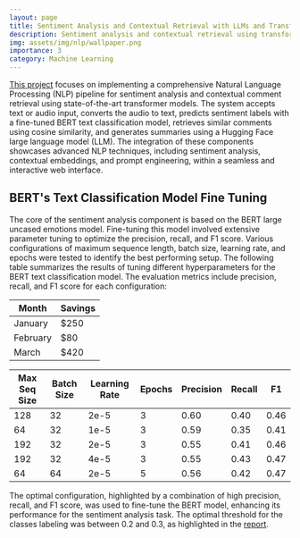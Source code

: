 ```yaml
---
layout: page
title: Sentiment Analysis and Contextual Retrieval with LLMs and Transformers
description: Sentiment analysis and contextual retrieval using transformer models, featuring an interactive web interface for input analysis and comment retrieval.
img: assets/img/nlp/wallpaper.png
importance: 3
category: Machine Learning
---
```


[This project](https://github.com/davidperezcarrasco/Sentiment-Analysis-and-Contextual-Retrieval-with-LLMs-and-Transformers) focuses on implementing a comprehensive Natural Language Processing (NLP) pipeline for sentiment analysis and contextual comment retrieval using state-of-the-art transformer models. The system accepts text or audio input, converts the audio to text, predicts sentiment labels with a fine-tuned BERT text classification model, retrieves similar comments using cosine similarity, and generates summaries using a Hugging Face large language model (LLM). The integration of these components showcases advanced NLP techniques, including sentiment analysis, contextual embeddings, and prompt engineering, within a seamless and interactive web interface.

## BERT's Text Classification Model Fine Tuning

The core of the sentiment analysis component is based on the BERT large uncased emotions model. Fine-tuning this model involved extensive parameter tuning to optimize the precision, recall, and F1 score. Various configurations of maximum sequence length, batch size, learning rate, and epochs were tested to identify the best performing setup. The following table summarizes the results of tuning different hyperparameters for the BERT text classification model. The evaluation metrics include precision, recall, and F1 score for each configuration:

| Month    | Savings |
| -------- | ------- |
| January  | $250    |
| February | $80     |
| March    | $420    |

| Max Seq Size | Batch Size | Learning Rate | Epochs | Precision | Recall | F1   |
|--------------|------------|---------------|--------|-----------|--------|------|
| 128          | 32         | 2e-5          | 3      | 0.60      | 0.40   | 0.46 |
| 64           | 32         | 1e-5          | 3      | 0.59      | 0.35   | 0.41 |
| 192          | 32         | 2e-5          | 3      | 0.55      | 0.41   | 0.46 |
| 192          | 32         | 4e-5          | 3      | 0.55      | 0.43   | 0.47 |
| 64           | 64         | 2e-5          | 5      | 0.56      | 0.42   | 0.47 |

The optimal configuration, highlighted by a combination of high precision, recall, and F1 score, was used to fine-tune the BERT model, enhancing its performance for the sentiment analysis task. The optimal threshold for the classes labeling was between 0.2 and 0.3, as highlighted in the [report](https://github.com/davidperezcarrasco/Sentiment-Analysis-and-Contextual-Retrieval-with-LLMs-and-Transformers/blob/main/NLP_Report.pdf).
